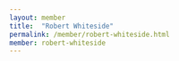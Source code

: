 ```yaml
---
layout: member
title:  "Robert Whiteside"
permalink: /member/robert-whiteside.html
member: robert-whiteside
---
```

